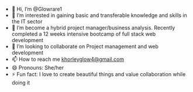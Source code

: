 - 👋 Hi, I’m @Glowrare1
- 👀 I’m interested in gaining basic and transferable knowledge and skills in the IT sector
- 🌱 I’m become a hybrid project manager/business analysis. Recently completed a 12 weeks intensive bootcamp of full stack web development
- 💞️ I’m looking to collaborate on Project management and web development 
- 📫 How to reach me khorleyglow4@gmail.com
- 😄 Pronouns: She/her
- ⚡ Fun fact: I love to create beautiful things and value collaboration while doing it

<!---
Glowrare1/Glowrare1 is a ✨ special ✨ repository because its `README.md` (this file) appears on your GitHub profile.
You can click the Preview link to take a look at your changes.
--->
